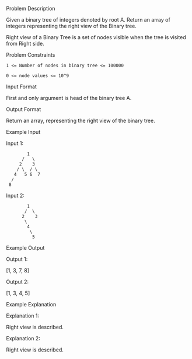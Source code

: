 Problem Description

Given a binary tree of integers denoted by root A. Return an array of integers representing the right view of the Binary tree.

Right view of a Binary Tree is a set of nodes visible when the tree is visited from Right side.



Problem Constraints
    
    1 <= Number of nodes in binary tree <= 100000
    
    0 <= node values <= 10^9



Input Format

First and only argument is head of the binary tree A.



Output Format

Return an array, representing the right view of the binary tree.



Example Input

Input 1:

 
            1
          /   \
         2    3
        / \  / \
       4   5 6  7
      /
     8 
Input 2:

 
            1
           /  \
          2    3
           \
            4
             \
              5


Example Output

Output 1:

 [1, 3, 7, 8]

Output 2:

 [1, 3, 4, 5]


Example Explanation

Explanation 1:

Right view is described.

Explanation 2:

Right view is described.